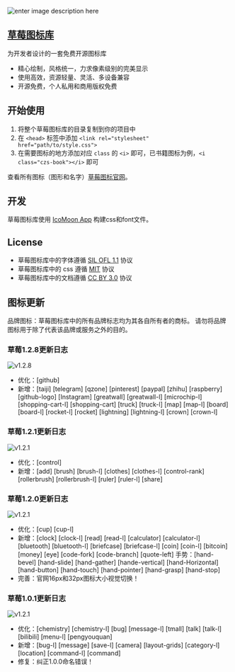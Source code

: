 ![enter image description here](http://chuangzaoshi.com/icon/caomeibanner.png)

## [草莓图标库](http://chuangzaoshi.com/icon/)

为开发者设计的一套免费开源图标库

- 精心绘制，风格统一，力求像素级别的完美显示
- 使用高效，资源轻量、灵活、多设备兼容
- 开源免费，个人私用和商用版权免费

## 开始使用

1. 将整个草莓图标库的目录复制到你的项目中 
2. 在 `<head>` 标签中添加 `<link rel="stylesheet" href="path/to/style.css">` 
3. 在需要图标的地方添加对应 `class` 的 `<i>` 即可，已书籍图标为例，`<i class="czs-book"></i>` 即可

查看所有图标（图形和名字）[草莓图标官网](http://chuangzaoshi.com/icon/)。

## 开发

草莓图标库使用 [IcoMoon App](https://icomoon.io/#app-features) 构建css和font文件。

## License

- 草莓图标库中的字体遵循 [SIL OFL 1.1](http://scripts.sil.org/OFL) 协议
- 草莓图标库中的 css 遵循 [MIT](https://opensource.org/licenses/mit-license.html) 协议
- 草莓图标库中的文档遵循 [CC BY 3.0](http://creativecommons.org/licenses/by/3.0/) 协议

## 图标更新

品牌图标：草莓图标库中的所有品牌标志均为其各自所有者的商标。
请勿将品牌图标用于除了代表该品牌或服务之外的目的。

### 草莓1.2.8更新日志
![v1.2.8](http://ww2.sinaimg.cn/large/0060lm7Tly1fkbtqqy6hhj30ww04rwej.jpg)
- 优化：[github] 
- 新增：[taiji] [telegram] [qzone] [pinterest] [paypal] [zhihu] [raspberry] [github-logo] [Instagram] [greatwall] [greatwall-l] [microchip-l] [shopping-cart-l] [shopping-cart] [truck] [truck-l] [map] [map-l] [board] [board-l] [rocket-l] [rocket] [lightning] [lightning-l] [crown] [crown-l] 

### 草莓1.2.1更新日志
![v1.2.1](http://ww3.sinaimg.cn/large/006HJ39wgy1fho2fkbilfj30q902kjr6.jpg)
- 优化：[control] 
- 新增：[add] [brush] [brush-l] [clothes] [clothes-l] [control-rank] [rollerbrush] [rollerbrush-l] [ruler] [ruler-l] [share]

### 草莓1.2.0更新日志
![v1.2.1](http://ww3.sinaimg.cn/large/006HJ39wgy1fhqjsr8yo0j30x607h3yl.jpg)
- 优化：[cup] [cup-l]
- 新增：[clock] [clock-l] [read] [read-l] [calculator] [calculator-l] [bluetooth] [bluetooth-l] [briefcase] [briefcase-l] [coin] [coin-l] [bitcoin] [money] [eye] [code-fork] [code-branch] [quote-left]  手势：[hand-bevel] [hand-slide] [hand-gather] [hande-vertical] [hand-Horizontal] [hand-button] [hand-touch] [hand-pointer] [hand-grasp] [hand-stop] 
- 完善：官网16px和32px图标大小视觉切换！

### 草莓1.0.1更新日志
![v1.2.1](http://ww3.sinaimg.cn/large/006HJ39wgy1fhqjsrfk2zj30x7055mx3.jpg)
- 优化：[chemistry] [chemistry-l] [bug] [message-l] [tmall] [talk] [talk-l] [bilibili] [menu-l] [pengyouquan]
- 新增：[bug-l] [message] [save-l] [camera] [layout-grids] [category-l] [location] [command-l] [command]
- 修复：纠正1.0.0命名错误！

